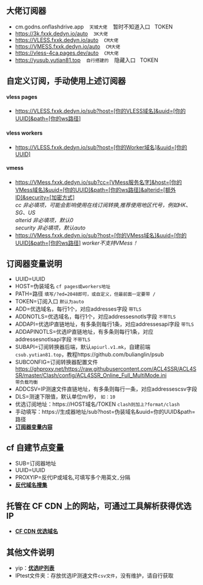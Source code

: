 ## 大佬订阅器  
- cm.godns.onflashdrive.app  &ensp;  `天城大佬` &ensp;  暂时不知道入口 &nbsp; TOKEN 
- https://3k.fxxk.dedyn.io/auto  &ensp;  `3K大佬`
- https://VLESS.fxxk.dedyn.io/auto  &ensp;  `CM大佬`
- https://VMESS.fxxk.dedyn.io/auto  &ensp;  `CM大佬`
- https://vless-4ca.pages.dev/auto  &ensp;  `CM大佬`
- https://yusub.yutian81.top    &ensp;  `自行搭建的`  &ensp;  隐藏入口 &nbsp; TOKEN
## 自定义订阅，手动使用上述订阅器
#### vless pages
- https://VLESS.fxxk.dedyn.io/sub?host=[你的VLESS域名]&uuid=[你的UUID]&path=[你的ws路径]
#### vless workers
- https://VLESS.fxxk.dedyn.io/sub?host=[你的Worker域名]&uuid=[你的UUID]
#### vmess
- https://VMess.fxxk.dedyn.io/sub?cc=[VMess服务名字]&host=[你的VMess域名]&uuid=[你的UUID]&path=[你的ws路径]&alterid=[额外ID]&security=[加密方式]  
*cc 非必填项，可能会影响使用在线订阅转换,推荐使用地区代号，例如HK、SG、US*  
*alterid 非必填项，默认0*  
*security 非必填项，默认auto*  
- https://VMess.fxxk.dedyn.io/sub?host=[你的VMess域名]&uuid=[你的UUID]&path=[你的ws路径]
*worker不支持VMess！*
## 订阅器变量说明
- UUID=UUID  
- HOST=伪装域名  `cf pages或workers地址`  
- PATH=路径  `填写/?ed=2048即可，或自定义，但最前面一定要带 / `  
- TOKEN=订阅入口  `默认为auto`  
- ADD=优选域名，每行1个，对应addresses字段  `带TLS`  
- ADDNOTLS=优选域名，每行1个，对应addressesnotls字段  `不带TLS`  
- ADDAPI=优选IP直链地址，有多条则每行1条，对应addressesapi字段  `带TLS`
- ADDAPINOTLS=优选IP直链地址，有多条则每行1条，对应addressesnotlsapi字段  `不带TLS`  
- SUBAPI=订阅转换器后端，默认`apiurl.v1.mk`，自建前端`csub.yutian81.top`，教程https://github.com/bulianglin/psub   
- SUBCONFIG=订阅转换器配置文件  
https://ghproxy.net/https://raw.githubusercontent.com/ACL4SSR/ACL4SSR/master/Clash/config/ACL4SSR_Online_Full_MultiMode.ini  
`带负载均衡`  
- ADDCSV=IP测速文件直链地址，有多条则每行一条，对应addressescsv字段  
- DLS=测速下限值，默认单位m/秒， `如：10`
- 优选订阅地址：https://HOST域名/TOKEN `clash则加上?format/clash`  
- 手动填写：https://生成器地址/sub?host=伪装域名&uuid=你的UUID&path=路径
- **[订阅器变量内容](https://github.com/yutian81/freefq/blob/main/bianliang.md)**
## cf 自建节点变量
- SUB=订阅器地址  
- UUID=UUID  
- PROXYIP=反代IP或域名,可填写多个用英文`,`分隔
- **[反代域名搜集](https://github.com/yutian81/freefq/blob/main/PROXYIP.md)**
## 托管在 CF CDN 上的网站，可通过工具解析获得优选IP
- **[CF CDN 优选域名](https://github.com/yutian81/freefq/blob/main/souji/cf-domain.md)**
## 其他文件说明
- yip：**[优选IP列表](https://github.com/yutian81/freefq/blob/main/yip)**
- IPtest文件夹：存放优选IP测速文件`csv文件`，没有维护，请自行获取
